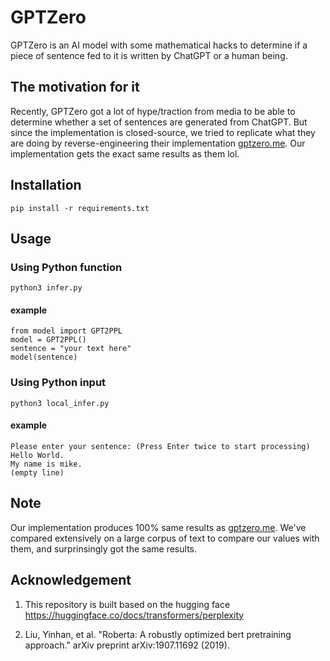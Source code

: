 # GPTZero

GPTZero is an AI model with some mathematical hacks to determine if a piece of sentence fed to it is written by ChatGPT or a human being.

## The motivation for it

Recently, GPTZero got a lot of hype/traction from media to be able to determine whether a set of sentences are generated from ChatGPT. But since the implementation is closed-source, we tried to replicate what they are doing by reverse-engineering their implementation <a href="https://gptzero.me">gptzero.me</a>. Our implementation gets the exact same results as them lol. 

## Installation
```pip install -r requirements.txt```

## Usage
### Using Python function
```python3 infer.py```
#### example
```
from model import GPT2PPL
model = GPT2PPL()
sentence = "your text here"
model(sentence)
```  
### Using Python input
```python3 local_infer.py```
#### example
```
Please enter your sentence: (Press Enter twice to start processing)
Hello World.
My name is mike.
(empty line)
```

## Note
Our implementation produces 100% same results as <a href="https://gptzero.me">gptzero.me</a>. We've compared extensively on a large corpus of text to compare our values with them, and surprinsingly got the same results.

## Acknowledgement
1. This repository is built based on the hugging face
https://huggingface.co/docs/transformers/perplexity

2. Liu, Yinhan, et al. "Roberta: A robustly optimized bert pretraining approach." arXiv preprint arXiv:1907.11692 (2019).
